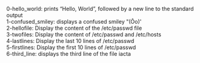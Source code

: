 0-hello_world: prints “Hello, World”, followed by a new line to the standard output    
1-confused_smiley: displays a confused smiley "(Ôo)'  
2-hellofile: Display the content of the /etc/passwd file   
3-twofiles: Display the content of /etc/passwd and /etc/hosts  
4-lastlines: Display the last 10 lines of /etc/passwd   
5-firstlines: Display the first 10 lines of /etc/passwd  
6-third_line: displays the third line of the file iacta   
  
